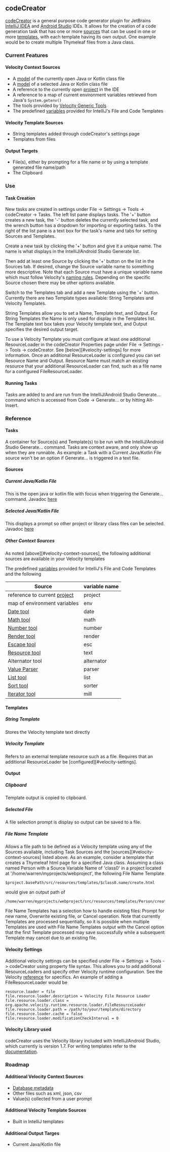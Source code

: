 ## codeCreator

[codeCreator](https://plugins.jetbrains.com/plugin/19097-codecreator) is a general purpose code generator plugin for JetBrains [IntelliJ IDEA][intellij] and [Android Studio][androidStudio] IDEs. It allows for the creation of a code generation task that has one or more [sources](#velocity-context-sources) that can be used in one or more [templates](#velocity-template-sources), with each template having its own output. One example would be to create multiple Thymeleaf files from a Java class.

### Current Features
#### Velocity Context Sources
- A [model][jvmclassPackageSummary] of the currently open Java or Kotlin class file
- A [model][jvmclassPackageSummary] of a selected Java or Kotlin class file
- A reference to the currently open [project][project] in the IDE
- A reference to a map of current environment variables retrieved from Java's ```System.getenv()```
- The tools provided by [Velocity Generic Tools][velocityTools]
- The predefined [variables][templateVariables] provided for IntelliJ's File and Code Templates

#### Velocity Template Sources
- String templates added through codeCreator's settings page
- Templates from files

#### Output Targets
- File(s), either by prompting for a file name or by using a template generated file name/path
- The Clipboard


### Use
#### Task Creation
New tasks are created in settings under File -> Settings -> Tools -> codeCreator -> Tasks. The left list pane displays tasks. The '+' button creates a new task, the '-' button deletes the currently selected task, and the wrench button has a dropdown for importing or exporting tasks. To the right of the list pane is a text box for the task's name and tabs for setting Sources and Templates.

Create a new task by clicking the '+' button and give it a unique name. The name is what displays in the IntelliJ/Android Studio Generate list. 

Then add at least one Source by clicking the '+' button on the list in the Sources tab. If desired, change the Source variable name to something more descriptive. Note that each Source must have a unique variable name which must follow Velocity's [naming rules][velocityVariableNaming]. Depending on the specific Source chosen there may be other options available.

Switch to the Templates tab and add a new Template using the '+' button. Currently there are two Template types available: String Templates and Velocity Templates.

String Templates allow you to set a Name, Template text, and Output. For String Templates the Name is only used for display in the Templates list. The Template text box takes your Velocity template text, and Output specifies the desired output target.

To use a Velocity Template you must configure at least one additional ResourceLoader in the codeCreator Properties page under File -> Settings -> Tools -> codeCreator. See [below][#velocity-settings] for more information. Once an additional ResourceLoader is configured you can set Resource Name and Output. Resource Name must match an existing resource that your additional ResourceLoader can find, such as a file name for a configured FileResourceLoader.

#### Running Tasks
Tasks are added to and are run from the IntelliJ/Android Studio Generate... command which is accessed from Code -> Generate... or by hitting Alt-Insert.

### Reference

#### Tasks
A container for Source(s) and Template(s) to be run with the IntelliJ/Android Studio Generate... command. Tasks are context aware, and only show up when they are runnable. As example: a Task with a Current Java/Kotlin File source won't be an option if Generate... is triggered in a text file.

#### Sources
##### Current Java/Kotlin File
This is the open java or kotlin file with focus when triggering the Generate... command. Javadoc [here][jvmclassPackageSummary]

##### Selected Java/Kotlin File
This displays a prompt so other project or library class files can be selected. Javadoc [here][jvmclassPackageSummary]

##### Other Context Sources
As noted [above][#velocity-context-sources], the following additional sources are available in your Velocity templates

The predefined [variables][templateVariables] provided for IntelliJ's File and Code Templates
and the following

| Source | variable name |
| --- | --- |
| reference to current [project][project] | project |
| map of environment variables | env |
| [Date tool][date] | date |
| [Math tool][math] | math |
| [Number tool][number] | number |
| [Render tool][render] | render |
| [Escape tool][esc] | esc |
| [Resource tool][text] | text |
| Alternator tool | alternator |
| [Value Parser][parser] | parser |
| [List tool][list] | list |
| [Sort tool][sorter] | sorter |
| [Iterator tool][mill] | mill |



#### Templates
##### String Template
Stores the Velocity template text directly

##### Velocity Template
Refers to an external template resource such as a file. Requires that an additional ResourceLoader be [configured][#velocity-settings].

#### Output
##### Clipboard
Template output is copied to clipboard.

##### Selected File
A file selection prompt is display so output can be saved to a file.

##### File Name Template
Allows a file path to be defined as a Velocity template using any of the Sources available, including Task Sources and the [sources][#velocity-context-sources] listed above.  As an example, consider a template that creates a Thymeleaf html page for a specified Java class. Assuming a class named Person with a Source Variable Name of 'class0' in a project located at '/home/warren/myprojects/webproject', the following File Name Template
```velocity
$project.basePath/src/resources/templates/$class0.name/create.html
```
would give an output path of
```
/home/warren/myprojects/webproject/src/resources/templates/Person/create.html
```

File Name Templates has a selection how to handle existing files: Prompt for new name, Overwrite existing file, or Cancel operation. Note that currently Templates are processed sequentially, so it is possible when multiple Templates are used with File Name Templates output with the Cancel option that the first Template processed may save successfully while a subsequent Template may cancel due to an existing file.

#### Velocity Settings
Additional velocity settings can be specified under File -> Settings -> Tools -> codeCreator using property file syntax. This allows you to add additional ResourceLoaders and specify other Velocity runtime configuration. See the Velocity [reference][velocityConfiguration] for specifics. An example of adding a FileResourceLoader would be
```
resource.loader = file
file.resource.loader.description = Velocity File Resource Loader
file.resource.loader.class = org.apache.velocity.runtime.resource.loader.FileResourceLoader
file.resource.loader.path = /path/to/your/template/directory
file.resource.loader.cache = false
file.resource.loader.modificationCheckInterval = 0
```

#### Velocity Library used
codeCreator uses the Velocity library included with IntelliJ/Android Studio, which currently is version 1.7.  For writing templates refer to the [documentation][velocityTemplateReference].

### Roadmap
#### Additional Velocity Context Sources
- [Database metadata][databaseMetadata]
- Other files such as xml, json, csv
- Value(s) collected from a user prompt

#### Additional Velocity Template Sources
- Built in IntelliJ templates

#### Additional Output Targes
- Current Java/Kotlin file


[jvmclassPackageSummary]: jvmclass/dev/warrengates/codecreator/source/jvmclass/package-summary.html
[intellij]: https://www.jetbrains.com/idea/
[androidStudio]: https://developer.android.com/studio/
[project]: https://github.com/JetBrains/intellij-community/blob/3a43e28a7925ba02ab4d8bd8131a22c0d8a54dfd/platform/core-api/src/com/intellij/openapi/project/Project.java
[velocityTools]: https://velocity.apache.org/tools/1.4/generic/index.html
[templateVariables]: https://www.jetbrains.com/help/idea/file-template-variables.html
[databaseMetadata]: https://warren-gates.github.io/better-metadata/
[velocityVariableNaming]: https://velocity.apache.org/engine/1.7/user-guide.html#variables
[velocityTemplateReference]: https://velocity.apache.org/engine/1.7/developer-guide.html#velocity-configuration-keys-and-values
[velocityConfiguration]: https://velocity.apache.org/engine/1.7/developer-guide.html#velocity-configuration-keys-and-values
[date]: https://velocity.apache.org/tools/1.4/javadoc/org/apache/velocity/tools/generic/DateTool.html
[math]: https://velocity.apache.org/tools/1.4/generic/MathTool.html
[number]: https://velocity.apache.org/tools/1.4/javadoc/org/apache/velocity/tools/generic/NumberTool.html
[render]: https://velocity.apache.org/tools/1.4/generic/RenderTool.html
[esc]: https://velocity.apache.org/tools/1.4/generic/EscapeTool.html
[text]: https://velocity.apache.org/tools/1.4/javadoc/org/apache/velocity/tools/generic/ResourceTool.html
[parser]: https://velocity.apache.org/tools/1.4/javadoc/org/apache/velocity/tools/generic/ValueParser.html
[list]: https://velocity.apache.org/tools/1.4/javadoc/org/apache/velocity/tools/generic/ListTool.html
[sorter]: https://velocity.apache.org/tools/1.4/javadoc/org/apache/velocity/tools/generic/SortTool.html
[mill]: https://velocity.apache.org/tools/1.4/javadoc/org/apache/velocity/tools/generic/IteratorTool.html
